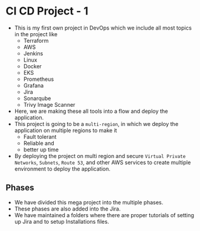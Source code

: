 # CI CD Project - 1

- This is my first own project in DevOps which we include all most topics in the project like
  - Terraform
  - AWS
  - Jenkins
  - Linux
  - Docker
  - EKS
  - Prometheus
  - Grafana
  - Jira
  - Sonarqube
  - Trivy Image Scanner
- Here, we are making these all tools into a flow and deploy the application.
- This project is going to be a `multi-region`, in which we deploy the application on multiple regions to make it
  - Fault tolerant
  - Reliable and
  - better up time
- By deploying the project on multi region and secure `Virtual Private Networks`, `Subnets`, `Route 53`, and other AWS services to create multiple environment to deploy the application.

## Phases

- We have divided this mega project into the multiple phases.
- These phases are also added into the Jira.
- We have maintained a folders where there are proper tutorials of setting up Jira and to setup Installations files.
